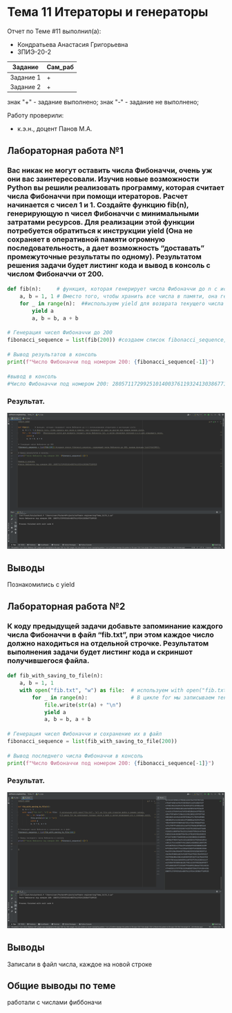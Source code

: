# Тема 11 Итераторы и генераторы
Отчет по Теме #11 выполнил(а):
- Кондратьева Анастасия Григорьевна
- ЗПИЭ-20-2

 Задание | Сам_раб |
| ------ | ------ |
| Задание 1 | + |
| Задание 2 | + |

знак "+" - задание выполнено; знак "-" - задание не выполнено;

Работу проверили:
- к.э.н., доцент Панов М.А.

## Лабораторная работа №1
### Вас никак не могут оставить числа Фибоначчи, очень уж они вас заинтересовали. Изучив новые возможности Python вы решили реализовать программу, которая считает числа Фибоначчи при помощи итераторов. Расчет начинается с чисел 1 и 1. Создайте функцию fib(n), генерирующую n чисел Фибоначчи с минимальными затратами ресурсов. Для реализации этой функции потребуется обратиться к инструкции yield (Она не сохраняет в оперативной памяти огромную последовательность, а дает возможность “доставать” промежуточные результаты по одному). Результатом решения задачи будет листинг кода и вывод в консоль с числом Фибоначчи от 200.
```python
def fib(n):     # функция, которая генерирует числа Фибоначчи до n с использованием итераторов и инструкции yield.
    a, b = 1, 1 # Вместо того, чтобы хранить все числа в памяти, она генерирует их одно за другим при каждом вызове yield.
    for _ in range(n):  ##используем yield для возврата текущего числа Фибоначчи (a), а затем обновляем значения a и b для следующего числа.
        yield a
        a, b = b, a + b

# Генерация чисел Фибоначчи до 200
fibonacci_sequence = list(fib(200)) #создаем список fibonacci_sequence, содержащий числа Фибоначчи до 200, вызвав функцию list(fib(200)).

# Вывод результатов в консоль
print(f"Число Фибоначчи под номером 200: {fibonacci_sequence[-1]}")

#вывод в консоль
#Число Фибоначчи под номером 200: 280571172992510140037611932413038677189525
```
### Результат.
![Меню](screenshots/11_1.png)
## Выводы
Познакомились с yield
      

## Лабораторная работа №2
### К коду предыдущей задачи добавьте запоминание каждого числа Фибоначчи в файл “fib.txt”, при этом каждое число должно находиться на отдельной строчке. Результатом выполнения задачи будет листинг кода и скриншот получившегося файла.
```python
def fib_with_saving_to_file(n):
    a, b = 1, 1
    with open("fib.txt", "w") as file:  # используем with open("fib.txt", "w") as file для открытия файла в режиме записи.
        for _ in range(n):              # В цикле for мы записываем текущее число в файл и затем возвращаем его с помощью yield.
            file.write(str(a) + "\n")
            yield a
            a, b = b, a + b

# Генерация чисел Фибоначчи и сохранение их в файл
fibonacci_sequence = list(fib_with_saving_to_file(200))

# Вывод последнего числа Фибоначчи в консоль
print(f"Число Фибоначчи под номером 200: {fibonacci_sequence[-1]}")
```
### Результат.
![Меню](screenshots/11_2.png)
## Выводы
Записали в файл числа, каждое на новой строке
      


## Общие выводы по теме
работали с числами фиббоначи
